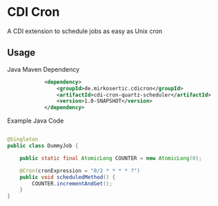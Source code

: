 # CDI Cron

A CDI extension to schedule jobs as easy as Unix cron

## Usage

Java Maven Dependency

```xml
            <dependency>
                <groupId>de.mirkosertic.cdicron</groupId>
                <artifactId>cdi-cron-quartz-scheduler</artifactId>
                <version>1.0-SNAPSHOT</version>
            </dependency>
```

Example Java Code

```java

@Singleton
public class DummyJob {

    public static final AtomicLong COUNTER = new AtomicLong(0);

    @Cron(cronExpression = "0/2 * * * * ?")
    public void scheduledMethod() {
        COUNTER.incrementAndGet();
    }
}
```
